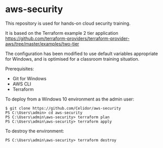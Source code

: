 # aws-security
This repository is used for hands-on cloud security training.

It is based on the Terraform example 2 tier application https://github.com/terraform-providers/terraform-provider-aws/tree/master/examples/two-tier

The configuration has been modified to use default variables appropriate for Windows, and is optimised for a classroom training situation.

Prerequisites:
* Git for Windows
* AWS CLI
* Terraform

To deploy from a Windows 10 environment as the admin user:

```
$ git clone https://github.com/Celidor/aws-security
PS C:\Users\admin> cd aws-security
PS C:\Users\admin\aws-security> terraform plan
PS C:\Users\admin\aws-security> terraform apply
```

To destroy the environment:

```
PS C:\Users\admin\aws-security> terraform destroy
```

